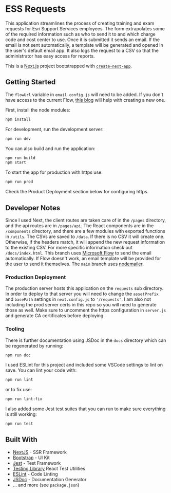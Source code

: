 # ESS Requests

This application streamlines the process of creating training and exam requests for Esri Support Services employees. The form extrapolates some of the required information such as who to send it to and which charge code and cost center to use. Once it is submitted it sends an email. If the email is not sent automatically, a template will be generated and opened in the user's default email app. It also logs the request to a CSV so that the administrator has easy access for reports.

This is a [Next.js](https://nextjs.org/) project bootstrapped with [`create-next-app`](https://github.com/vercel/next.js/tree/canary/packages/create-next-app).

## Getting Started

The ``flowUrl`` variable in ``email.config.js`` will need to be added. If you don't have access to the current Flow, [this blog](https://flow.microsoft.com/fr-fr/blog/call-flow-restapi/) will help with creating a new one.

First, install the node modules:

```bash
npm install
```

For development, run the development server:

```bash
npm run dev
```

You can also build and run the application:

```bash
npm run build
npm start
```

To start the app for production with https use:

```bash
npm run prod
```
Check the Product Deployment section below for configuring https.

## Developer Notes

Since I used Next, the client routes are taken care of in the `/pages` directory, and the api routes are in `/pages/api`. The React components are in the `/components` directory, and there are a few modules with exported functions in `/utils`. The CSVs are saved to `/data`. If there is no CSV it will create one. Otherwise, if the headers match, it will append the new request information to the existing CSV. For more specific information check out `/docs/index.html`. This branch uses [Microsoft Flow](https://us.flow.microsoft.com/en-us/) to send the email automatically.  If Flow doesn't work, an email template will be provided for the user to send it themselves. The ``main`` branch uses [nodemailer](https://nodemailer.com/about/).

### Production Deployment

The production server hosts this application on the `requests` sub directory. In order to deploy to that server you will need to change the `assetPrefix` and `basePath` settings in `next.config.js` to `'/requests'`. I am also not including the prod server certs in this repo so you will need to generate those as well. Make sure to uncomment the https configuration in `server.js` and generate CA certificates before deploying.

### Tooling

There is further documentation using JSDoc in the `docs` directory which can be regenerated by running:

```bash
npm run doc
```

I used ESLint for this project and included some VSCode settings to lint on save. You can lint your code with:

```bash
npm run lint
```

or to fix use:

```bash
npm run lint:fix
```

I also added some Jest test suites that you can run to make sure everything is still working:

```bash
npm run test
```

## Built With

- [NextJS](https://nextjs.org/) - SSR Framework
- [Bootstrap](https://getbootstrap.com/) - UI Kit
- [Jest](https://jestjs.io/) - Test Framework
- [Testing Library](https://testing-library.com/) React Test Utilities
- [ESLint](https://eslint.org/) - Code Linting
- [JSDoc](https://jsdoc.app/) - Documentation Generator
-  ... and more (see `package.json`)
